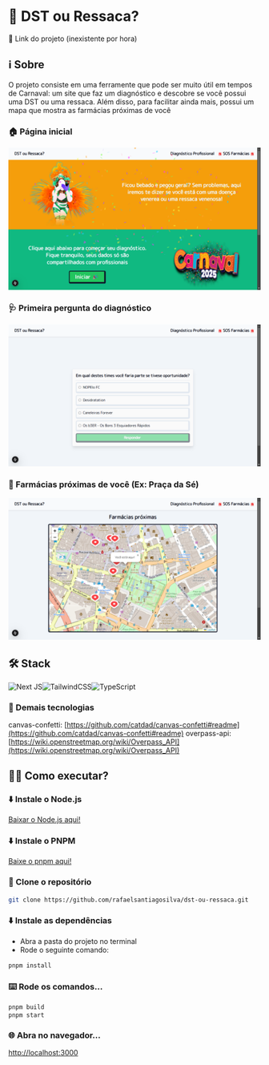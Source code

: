 # 🎉 DST ou Ressaca?

🔗 Link do projeto (inexistente por hora)

## ℹ️ Sobre

O projeto consiste em uma ferramente que pode ser muito útil em tempos de Carnaval: um site que faz um diagnóstico e descobre se você possui uma DST ou uma ressaca. Além disso, para facilitar ainda mais, possui um mapa que mostra as farmácias próximas de você

### 🏠 Página inicial

![Página principal](./home.png)

### 🩺 Primeira pergunta do diagnóstico

![Primeira pergunta do diagnóstico](./diagnosis-one.png)

### 📍 Farmácias próximas de você (Ex: Praça da Sé)

![Farmácias próximas da Praça da Sé](./map.png)

## 🛠️ Stack

![Next JS](https://img.shields.io/badge/Next-black?style=for-the-badge&logo=next.js&logoColor=white)![TailwindCSS](https://img.shields.io/badge/tailwindcss-%2338B2AC.svg?style=for-the-badge&logo=tailwind-css&logoColor=white)![TypeScript](https://img.shields.io/badge/typescript-%23007ACC.svg?style=for-the-badge&logo=typescript&logoColor=white)

### 🔨 Demais tecnologias

canvas-confetti: [https://github.com/catdad/canvas-confetti#readme](https://github.com/catdad/canvas-confetti#readme)
overpass-api: [https://wiki.openstreetmap.org/wiki/Overpass_API](https://wiki.openstreetmap.org/wiki/Overpass_API)

## 👨‍💻 Como executar?

### ⬇️ Instale o Node.js

[Baixar o Node.js aqui!](https://nodejs.org/pt/download)

### ⬇️ Instale o PNPM

[Baixe o pnpm aqui!](https://pnpm.io/installation)

### 📂 Clone o repositório

```bash
git clone https://github.com/rafaelsantiagosilva/dst-ou-ressaca.git
```

### ⬇️ Instale as dependências

- Abra a pasta do projeto no terminal
- Rode o seguinte comando:

```bash
pnpm install
```

### ⌨️ Rode os comandos...

```shell
pnpm build
pnpm start
```

### 🌐 Abra no navegador...

[http://localhost:3000](http://localhost:3000)
